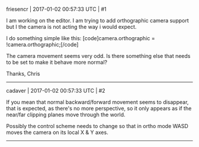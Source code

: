friesencr | 2017-01-02 00:57:33 UTC | #1

I am working on the editor.  I am trying to add orthographic camera support but I the camera is not acting the way i would expect.  

I do something simple like this:
[code]camera.orthographic = !camera.orthographic;[/code]

The camera movement seems very odd.  Is there something else that needs to be set to make it behave more normal?

Thanks,
Chris

-------------------------

cadaver | 2017-01-02 00:57:33 UTC | #2

If you mean that normal backward/forward movement seems to disappear, that is expected, as there's no more perspective, so it only appears as if the near/far clipping planes move through the world.

Possibly the control scheme needs to change so that in ortho mode WASD moves the camera on its local X & Y axes.

-------------------------

